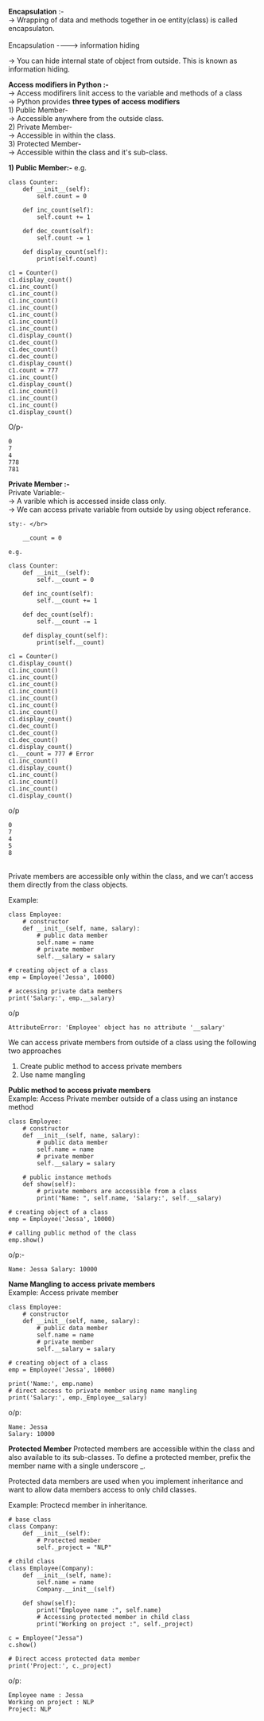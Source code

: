**Encapsulation** :- </br>
-> Wrapping of data and methods together in oe entity(class) is called encapsulaton.</br>
</br>
    Encapsulation ----> information hiding
</br>

-> You can hide internal state of object from outside. This is known as information hiding.

**Access modifiers in Python :-**</br>
-> Access modifirers linit access to the variable and methods of a class</br>
-> Python provides **three types of access modifiers** </br>
        1) Public Member-</br>
            -> Accessible anywhere from the outside class.</br>
        2) Private Member-</br>
            -> Accessible in within the class.</br>
        3) Protected Member-</br>
            -> Accessible within the class and it's sub-class.</br>

**1) Public Member:-**
e.g.

    class Counter:
        def __init__(self):
            self.count = 0

        def inc_count(self):
            self.count += 1

        def dec_count(self):
            self.count -= 1

        def display_count(self):
            print(self.count)

    c1 = Counter()
    c1.display_count()
    c1.inc_count()
    c1.inc_count()
    c1.inc_count()
    c1.inc_count()
    c1.inc_count()
    c1.inc_count()
    c1.inc_count()
    c1.display_count()
    c1.dec_count()
    c1.dec_count()
    c1.dec_count()
    c1.display_count()
    c1.count = 777
    c1.inc_count()
    c1.display_count()
    c1.inc_count()
    c1.inc_count()
    c1.inc_count()
    c1.display_count()

O/p-

    0
    7  
    4  
    778
    781


**Private Member :-**</br >
    Private Variable:-</br>
        -> A varible which is accessed inside class only.</br>
        -> We can access private variable from outside by using object referance.</br>

    sty:- </br>

        __count = 0

    e.g.

    class Counter:
        def __init__(self):
            self.__count = 0

        def inc_count(self):
            self.__count += 1

        def dec_count(self):
            self.__count -= 1

        def display_count(self):
            print(self.__count)

    c1 = Counter()
    c1.display_count()
    c1.inc_count()
    c1.inc_count()
    c1.inc_count()
    c1.inc_count()
    c1.inc_count()
    c1.inc_count()
    c1.inc_count()
    c1.display_count()
    c1.dec_count()
    c1.dec_count()
    c1.dec_count()
    c1.display_count()
    c1.__count = 777 # Error
    c1.inc_count()
    c1.display_count()
    c1.inc_count()
    c1.inc_count()
    c1.inc_count()
    c1.display_count()

o/p

    0
    7
    4
    5
    8

</br>
Private members are accessible only within the class, and we can’t access them directly from the class objects.</br>

Example:</br>

    class Employee:
        # constructor
        def __init__(self, name, salary):
            # public data member
            self.name = name
            # private member
            self.__salary = salary

    # creating object of a class
    emp = Employee('Jessa', 10000)

    # accessing private data members
    print('Salary:', emp.__salary)

o/p

    AttributeError: 'Employee' object has no attribute '__salary'

We can access private members from outside of a class using the following two approaches </br>

1) Create public method to access private members</br>
2) Use name mangling </br>

**Public method to access private members**</br>
Example: Access Private member outside of a class using an instance method</br>

    class Employee:
        # constructor
        def __init__(self, name, salary):
            # public data member
            self.name = name
            # private member
            self.__salary = salary

        # public instance methods
        def show(self):
            # private members are accessible from a class
            print("Name: ", self.name, 'Salary:', self.__salary)

    # creating object of a class
    emp = Employee('Jessa', 10000)

    # calling public method of the class
    emp.show()

o/p:-

    Name: Jessa Salary: 10000

**Name Mangling to access private members**</br>
Example: Access private member</br>

    class Employee:
        # constructor
        def __init__(self, name, salary):
            # public data member
            self.name = name
            # private member
            self.__salary = salary

    # creating object of a class
    emp = Employee('Jessa', 10000)

    print('Name:', emp.name)
    # direct access to private member using name mangling
    print('Salary:', emp._Employee__salary)

o/p:

    Name: Jessa
    Salary: 10000

**Protected Member**
Protected members are accessible within the class and also available to its sub-classes. To define a protected member, prefix the member name with a single underscore _.</br>

Protected data members are used when you implement inheritance and want to allow data members access to only child classes.</br>

Example: Proctecd member in inheritance.</br>

    # base class
    class Company:
        def __init__(self):
            # Protected member
            self._project = "NLP"

    # child class
    class Employee(Company):
        def __init__(self, name):
            self.name = name
            Company.__init__(self)

        def show(self):
            print("Employee name :", self.name)
            # Accessing protected member in child class
            print("Working on project :", self._project)

    c = Employee("Jessa")
    c.show()

    # Direct access protected data member
    print('Project:', c._project)

o/p:

    Employee name : Jessa
    Working on project : NLP
    Project: NLP